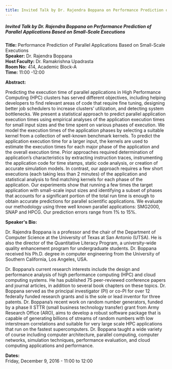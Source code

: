 ```yaml
---
title: Invited Talk by Dr. Rajendra Boppana on Performance Prediction of Parallel Applications Based on Small-Scale Executions
---
```


##### **Invited Talk by Dr. Rajendra Boppana on Performance Prediction of Parallel Applications Based on Small-Scale Executions**
**Title:** Performance Prediction of Parallel Applications Based on Small-Scale Executions  
**Speaker:** Dr. Rajendra Boppana  
**Host Faculty:** Dr. Ramakrishna Upadrasta  
**Room No:** 414, Academic Block-A  
**Time:** 11:00 -12:00  
 
**Abstract:**

Predicting the execution time of parallel applications in High Performance Computing (HPC) clusters has served different objectives, including helping developers to find relevant areas of code that require fine tuning, designing better job schedulers to increase clusters’ utilization, and detecting system bottlenecks. We present a statistical approach to predict parallel application execution times using empirical analyses of the application execution times for small input sizes and the time spent on various phases of execution. We model the execution times of the application phases by selecting a suitable kernel from a collection of well-known benchmark kernels. To predict the application execution time for a larger input, the kernels are used to estimate the execution times for each major phase of the application and the overall execution time. Prior approaches required determination of application’s characteristics by extracting instruction traces, instrumenting the application code for time stamps, static code analysis, or creation of accurate simulation models. In contrast, our approach requires a few short executions (each taking less than 2 minutes) of the application and statistical analysis to find matching kernels for each phase of the application. Our experiments show that running a few times the target application with small-scale input sizes and identifying a subset of phases that accounts for a significant portion of the total run time is enough to obtain accurate predictions for parallel scientific applications. We evaluate our methodology using three well known parallel applications: SMG2000, SNAP and HPCG. Our prediction errors range from 1% to 15%.

**Speaker's Bio:**

Dr. Rajendra Boppana is a professor and the chair of the Department of Computer Science at the University of Texas at San Antonio (UTSA). He is also the director of the Quantitative Literacy Program, a university-wide quality enhancement program for undergraduate students. Dr. Boppana received his Ph.D. degree in computer engineering from the University of Southern California, Los Angeles, USA.

Dr. Boppana’s current research interests include the design and performance analysis of high performance computing (HPC) and cloud computing systems. He has published 75 peer-reviewed conference papers and journal articles, in addition to several book chapters on these topics. Dr. Boppana served as the principal investigator (PI) or co-PI for over 12 federally funded research grants and is the sole or lead inventor for three patents. Dr. Boppana’s recent work on random number generators, funded by a phase II STTR (small business technology transfer) grant from Army Research Office (ARO), aims to develop a robust software package that is capable of generating billions of streams of random numbers with low interstream correlations and suitable for very large scale HPC applications that run on the fastest supercomputers. Dr. Boppana taught a wide variety of course including computer architecture, parallel computing, computer networks, simulation techniques, performance evaluation, and cloud computing applications and performance.

**Dates:**  
Friday, December 9, 2016 - 11:00 to 12:00